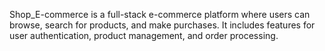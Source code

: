 Shop_E-commerce is a full-stack e-commerce platform where users can browse, search for products, and make purchases. It includes features for user authentication, product management, and order processing.
